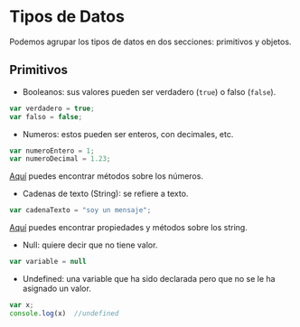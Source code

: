 # Tipos de Datos
Podemos agrupar los tipos de datos en dos secciones: primitivos y objetos.
## Primitivos
- Booleanos: sus valores pueden ser verdadero (`true`) o falso (`false`).
```JavaScript
var verdadero = true;
var falso = false;
```
- Numeros: estos pueden ser enteros, con decimales, etc.
```JavaScript
var numeroEntero = 1;
var numeroDecimal = 1.23;
```
[Aquí](numberMethods.md) puedes encontrar métodos sobre los números.
- Cadenas de texto (String): se refiere a texto.
```JavaScript
var cadenaTexto = "soy un mensaje";
```
[Aquí](stringMethods.md) puedes encontrar propiedades y métodos sobre los string.
- Null: quiere decir que no tiene valor.
```JavaScript
var variable = null
```
- Undefined: una variable que ha sido declarada pero que no se le ha asignado un valor.
```JavaScript
var x;
console.log(x)  //undefined
```
